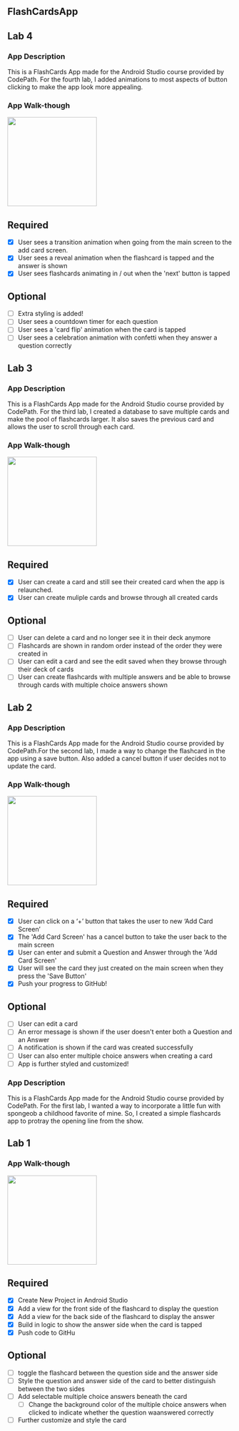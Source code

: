 ## FlashCardsApp

## Lab 4

### App Description
This is a FlashCards App made for the Android Studio course provided by CodePath. For the fourth lab, I added animations to most aspects of button clicking to make the app look more appealing.
### App Walk-though
<img src="http://g.recordit.co/KPpzBUVawo.gif" width=200><br>

## Required
- [x] User sees a transition animation when going from the main screen to the add card screen.
- [x] User sees a reveal animation when the flashcard is tapped and the answer is shown
- [x] User sees flashcards animating in / out when the 'next' button is tapped

## Optional
- [ ] Extra styling is added!
- [ ] User sees a countdown timer for each question
- [ ] User sees a 'card flip' animation when the card is tapped
- [ ] User sees a celebration animation with confetti when they answer a question correctly
## Lab 3

### App Description
This is a FlashCards App made for the Android Studio course provided by CodePath. For the third lab, I created a database to save multiple cards and make the pool of flashcards larger. It also saves the previous card and allows the user to scroll through each card.
### App Walk-though

<img src="http://g.recordit.co/Sdo4SAPqB2.gif" width=200><br>

## Required
- [x] User can create a card and still see their created card when the app is relaunched.
- [x] User can create muliple cards and browse through all created cards

## Optional
- [ ] User can delete a card and no longer see it in their deck anymore
- [ ] Flashcards are shown in random order instead of the order they were created in
- [ ] User can edit a card and see the edit saved when they browse through their deck of cards
- [ ] User can create flashcards with multiple answers and be able to browse through cards with multiple choice answers shown
## Lab 2

### App Description
This is a FlashCards App made for the Android Studio course provided by CodePath.For the second lab, I made a way to change the flashcard in the app using a save button. Also added a cancel button if user decides not to update the card. 
### App Walk-though

<img src="http://g.recordit.co/AUrbRZZTBL.gif" width=200><br>

## Required
- [x] User can click on a ‘+’ button that takes the user to new ‘Add Card Screen’
- [x] The 'Add Card Screen' has a cancel button to take the user back to the main screen
- [x] User can enter and submit a Question and Answer through the 'Add Card Screen'
- [x] User will see the card they just created on the main screen when they press the 'Save Button'
- [x] Push your progress to GitHub!

## Optional
- [ ] User can edit a card
- [ ] An error message is shown if the user doesn't enter both a Question and an Answer
- [ ] A notification is shown if the card was created successfully
- [ ] User can also enter multiple choice answers when creating a card
- [ ] App is further styled and customized!
### App Description
This is a FlashCards App made for the Android Studio course provided by CodePath. For the first lab, I wanted a way to incorporate a little fun with spongeob a childhood favorite of mine. So, I created a simple flashcards app to protray the opening line from the show.

## Lab 1
### App Walk-though

<img src= http://g.recordit.co/ArPQPuIFNy.gif width=200><br>

## Required
- [x] Create New Project in Android Studio
- [x] Add a view for the front side of the flashcard to display the question
- [x] Add a view for the back side of the flashcard to display the answer
- [x] Build in logic to show the answer side when the card is tapped
- [x] Push code to GitHu
## Optional
- [ ] toggle the flashcard between the question side and the answer side
- [ ] Style the question and answer side of the card to better distinguish between the two sides
- [ ] Add selectable multiple choice answers beneath the card
   - [ ] Change the background color of the multiple choice answers when clicked to indicate whether the question waanswered correctly
- [ ] Further customize and style the card
